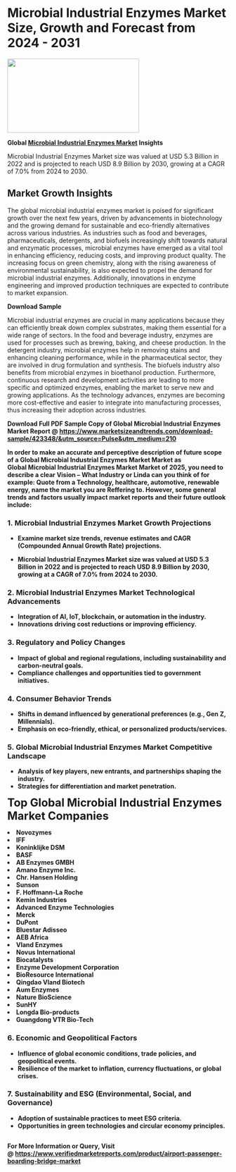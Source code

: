 <H1>Microbial Industrial Enzymes Market Size, Growth and Forecast from 2024 - 2031</H1><img class="aligncenter size-medium wp-image-584254" src="https://thirdeyenews.in/wp-content/uploads/2024/09/Global-Market-Research-300x168.jpeg" alt="" width="300" height="168" /><p><strong>Global&nbsp;<a href="https://www.marketsizeandtrends.com/download-sample/423348/&amp;utm_source=Pulse&amp;utm_medium=210">Microbial Industrial Enzymes Market</a> Insights</strong></p><p>Microbial Industrial Enzymes Market size was valued at USD 5.3 Billion in 2022 and is projected to reach USD 8.9 Billion by 2030, growing at a CAGR of 7.0% from 2024 to 2030.</p><p><h2>Market Growth Insights</h2> <p>The global microbial industrial enzymes market is poised for significant growth over the next few years, driven by advancements in biotechnology and the growing demand for sustainable and eco-friendly alternatives across various industries. As industries such as food and beverages, pharmaceuticals, detergents, and biofuels increasingly shift towards natural and enzymatic processes, microbial enzymes have emerged as a vital tool in enhancing efficiency, reducing costs, and improving product quality. The increasing focus on green chemistry, along with the rising awareness of environmental sustainability, is also expected to propel the demand for microbial industrial enzymes. Additionally, innovations in enzyme engineering and improved production techniques are expected to contribute to market expansion.</p> <p><strong>Download Sample</strong></p> <p>Microbial industrial enzymes are crucial in many applications because they can efficiently break down complex substrates, making them essential for a wide range of sectors. In the food and beverage industry, enzymes are used for processes such as brewing, baking, and cheese production. In the detergent industry, microbial enzymes help in removing stains and enhancing cleaning performance, while in the pharmaceutical sector, they are involved in drug formulation and synthesis. The biofuels industry also benefits from microbial enzymes in bioethanol production. Furthermore, continuous research and development activities are leading to more specific and optimized enzymes, enabling the market to serve new and growing applications. As the technology advances, enzymes are becoming more cost-effective and easier to integrate into manufacturing processes, thus increasing their adoption across industries. <p><strong></p><p><span class=""><strong>Download Full PDF Sample Copy of Global Microbial Industrial Enzymes Market Report</strong> @ <a href="https://www.marketsizeandtrends.com/download-sample/423348/&amp;utm_source=Pulse&amp;utm_medium=210" target="_blank">https://www.marketsizeandtrends.com/download-sample/423348/&amp;utm_source=Pulse&amp;utm_medium=210</a></span></p><p>In order to make an accurate and perceptive description of future scope of a Global&nbsp;Microbial Industrial Enzymes Market Market as Global&nbsp;Microbial Industrial Enzymes Market Market of 2025, you need to describe a clear Vision &ndash; What Industry or Linda can you think of for example: Quote from a Technology, healthcare, automotive, renewable energy, name the market you are Reffering to. However, some general trends and factors usually impact market reports and their future outlook include:</p><h3>1.&nbsp;<strong>Microbial Industrial Enzymes Market Growth Projections</strong></h3><ul><li>Examine market size trends, revenue estimates and CAGR (Compounded Annual Growth Rate) projections.</li><li><p>Microbial Industrial Enzymes Market size was valued at USD 5.3 Billion in 2022 and is projected to reach USD 8.9 Billion by 2030, growing at a CAGR of 7.0% from 2024 to 2030.</p></li></ul><h3>2.&nbsp;<strong>Microbial Industrial Enzymes Market Technological Advancements</strong></h3><ul><li>Integration of AI, IoT, blockchain, or automation in the industry.</li><li>Innovations driving cost reductions or improving efficiency.</li></ul><h3>3.&nbsp;<strong>Regulatory and Policy Changes</strong></h3><ul><li>Impact of global and regional regulations, including sustainability and carbon-neutral goals.</li><li>Compliance challenges and opportunities tied to government initiatives.</li></ul><h3>4.&nbsp;<strong>Consumer Behavior Trends</strong></h3><ul><li>Shifts in demand influenced by generational preferences (e.g., Gen Z, Millennials).</li><li>Emphasis on eco-friendly, ethical, or personalized products/services.</li></ul><h3>5.&nbsp;<strong>Global Microbial Industrial Enzymes Market Competitive Landscape</strong></h3><ul><li>Analysis of key players, new entrants, and partnerships shaping the industry.</li><li>Strategies for differentiation and market penetration.</li></ul><p data-pm-slice="1 1 []"><span style="color: inherit; font-family: inherit; font-size: 25px;">Top Global Microbial Industrial Enzymes Market Companies</span></p><div class="" data-test-id=""><p><li>Novozymes</li><li> IFF</li><li> Koninklijke DSM</li><li> BASF</li><li> AB Enzymes GMBH</li><li> Amano Enzyme Inc.</li><li> Chr. Hansen Holding</li><li> Sunson</li><li> F. Hoffmann-La Roche</li><li> Kemin Industries</li><li> Advanced Enzyme Technologies</li><li> Merck</li><li> DuPont</li><li> Bluestar Adisseo</li><li> AEB Africa</li><li> Vland Enzymes</li><li> Novus International</li><li> Biocatalysts</li><li> Enzyme Development Corporation</li><li> BioResource International</li><li> Qingdao Vland Biotech</li><li> Aum Enzymes</li><li> Nature BioScience</li><li> SunHY</li><li> Longda Bio-products</li><li> Guangdong VTR Bio-Tech</li></p></div><h3>6.&nbsp;<strong>Economic and Geopolitical Factors</strong></h3><ul><li>Influence of global economic conditions, trade policies, and geopolitical events.</li><li>Resilience of the market to inflation, currency fluctuations, or global crises.</li></ul><h3>7.&nbsp;<strong>Sustainability and ESG (Environmental, Social, and Governance)</strong></h3><ul><li>Adoption of sustainable practices to meet ESG criteria.</li><li>Opportunities in green technologies and circular economy principles.</li></ul><h2><strong style="font-size: 14px;">For More Information or Query, Visit @&nbsp;</strong><a style="background-color: #ffffff; font-size: 14px;" href="https://www.marketsizeandtrends.com/report/microbial-industrial-enzymes-market/" target="_blank">https://www.verifiedmarketreports.com/product/airport-passenger-boarding-bridge-market</a></h2>
